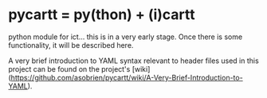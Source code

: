 pycartt = py(thon) + (i)cartt
=======

python module for ict... this is in a very early stage. Once there is some functionality, it will be described here.

A very brief introduction to YAML syntax relevant to header files used in this project can be found on the project's [wiki] (https://github.com/asobrien/pycartt/wiki/A-Very-Brief-Introduction-to-YAML).